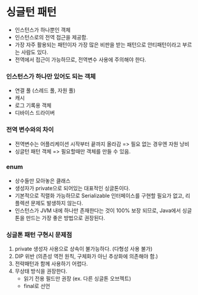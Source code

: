 # 싱글턴 패턴
- 인스턴스가 하나뿐인 객체
- 인스턴스로의 전역 접근을 제공함.
- 가장 자주 활용되는 패턴이자 가장 많은 비판을 받는 패턴으로 안티패턴이라고 부르는 사람도 있다.
- 전역에서 접근이 가능하므로, 전역변수 사용에 주의해야 한다.

### 인스턴스가 하나만 있어도 되는 객체
- 연결 풀 (스레드 풀, 자원 풀)
- 캐시
- 로그 기록용 객체
- 디바이스 드라이버


### 전역 변수와의 차이
- 전역변수는 어플리케이션 시작부터 끝까지 올라감 => 필요 없는 경우엔 자원 낭비
- 싱글턴 패턴 객체 => 필요할때만 객체를 만들 수 있음.

### enum
- 상수들만 모아놓은 클래스
- 생성자가 private으로 되어있는 대표적인 싱글톤이다.
- 기본적으로 직렬화 가능하므로 Serializable 인터페이스를 구현할 필요가 없고, 리플렉션 문제도 발생하지 않는다.
- 인스턴스가 JVM 내에 하나만 존재한다는 것이 100% 보장 되므로, Java에서 싱글톤을 만드는 가장 좋은 방법으로 권장된다.

### 싱글톤 패턴 구현시 문제점
1. private 생성자 사용으로 상속이 불가능하다. (다형성 사용 불가) 
2. DIP 위반 (의존성 역전 원칙, 구체화가 아닌 추상화에 의존해야 함.)
3. 전략패턴과 함께 사용하기 어렵다.
4. 무상태 방식을 권장한다. 
   - 읽기 전용 필드만 권장 (ex. 다른 싱글톤 오브젝트) 
   - final로 선언